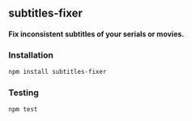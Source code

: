 ## subtitles-fixer
#### Fix inconsistent subtitles of your serials or movies.

### Installation
```bash
npm install subtitles-fixer
```

### Testing
```bash
npm test
```
